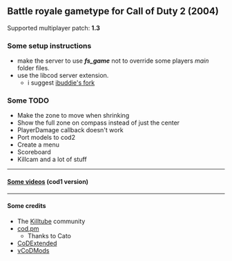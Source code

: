 ## Battle royale gametype for Call of Duty 2 (2004)
Supported multiplayer patch: **1.3**
### Some setup instructions

- make the server to use ***fs_game*** not to override some players *main* folder files.
- use the libcod server extension.
  - i suggest [ibuddie's fork](https://github.com/ibuddieat/zk_libcod)
### Some TODO
- Make the zone to move when shrinking
- Show the full zone on compass instead of just the center
- PlayerDamage callback doesn't work
- Port models to cod2
- Create a menu
- Scoreboard
- Killcam
and a lot of stuff
___
#### [Some videos](https://www.youtube.com/playlist?list=PLTiI1XPSd-uVS_saGvqfgk7hgguxHc1Y0) (cod1 version)
___
#### Some credits
- The [Killtube](https://www.killtube.org/) community
- [cod.pm](https://cod.pm/)
  - Thanks to Cato
- [CoDExtended](https://github.com/xtnded/codextended)
- [vCoDMods](https://www.vcodmods.com/)
